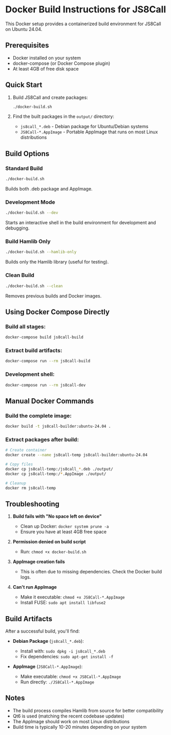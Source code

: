 # Docker Build Instructions for JS8Call

This Docker setup provides a containerized build environment for JS8Call on Ubuntu 24.04.

## Prerequisites

- Docker installed on your system
- docker-compose (or Docker Compose plugin)
- At least 4GB of free disk space

## Quick Start

1. Build JS8Call and create packages:
   ```bash
   ./docker-build.sh
   ```

2. Find the built packages in the `output/` directory:
   - `js8call_*.deb` - Debian package for Ubuntu/Debian systems
   - `JS8Call-*.AppImage` - Portable AppImage that runs on most Linux distributions

## Build Options

### Standard Build
```bash
./docker-build.sh
```
Builds both .deb package and AppImage.

### Development Mode
```bash
./docker-build.sh --dev
```
Starts an interactive shell in the build environment for development and debugging.

### Build Hamlib Only
```bash
./docker-build.sh --hamlib-only
```
Builds only the Hamlib library (useful for testing).

### Clean Build
```bash
./docker-build.sh --clean
```
Removes previous builds and Docker images.

## Using Docker Compose Directly

### Build all stages:
```bash
docker-compose build js8call-build
```

### Extract build artifacts:
```bash
docker-compose run --rm js8call-build
```

### Development shell:
```bash
docker-compose run --rm js8call-dev
```

## Manual Docker Commands

### Build the complete image:
```bash
docker build -t js8call-builder:ubuntu-24.04 .
```

### Extract packages after build:
```bash
# Create container
docker create --name js8call-temp js8call-builder:ubuntu-24.04

# Copy files
docker cp js8call-temp:/js8call_*.deb ./output/
docker cp js8call-temp:/*.AppImage ./output/

# Cleanup
docker rm js8call-temp
```

## Troubleshooting

1. **Build fails with "No space left on device"**
   - Clean up Docker: `docker system prune -a`
   - Ensure you have at least 4GB free space

2. **Permission denied on build script**
   - Run: `chmod +x docker-build.sh`

3. **AppImage creation fails**
   - This is often due to missing dependencies. Check the Docker build logs.

4. **Can't run AppImage**
   - Make it executable: `chmod +x JS8Call-*.AppImage`
   - Install FUSE: `sudo apt install libfuse2`

## Build Artifacts

After a successful build, you'll find:

- **Debian Package** (`js8call_*.deb`): 
  - Install with: `sudo dpkg -i js8call_*.deb`
  - Fix dependencies: `sudo apt-get install -f`

- **AppImage** (`JS8Call-*.AppImage`):
  - Make executable: `chmod +x JS8Call-*.AppImage`
  - Run directly: `./JS8Call-*.AppImage`

## Notes

- The build process compiles Hamlib from source for better compatibility
- Qt6 is used (matching the recent codebase updates)
- The AppImage should work on most Linux distributions
- Build time is typically 10-20 minutes depending on your system